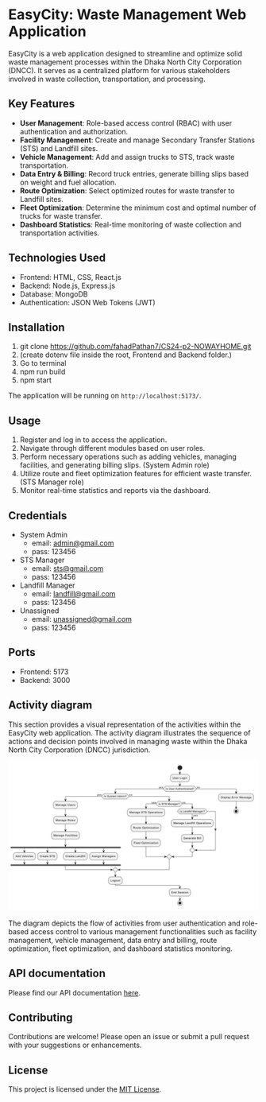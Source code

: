 # EasyCity: Waste Management Web Application

EasyCity is a web application designed to streamline and optimize solid waste management processes within the Dhaka North City Corporation (DNCC). It serves as a centralized platform for various stakeholders involved in waste collection, transportation, and processing.

## Key Features

- **User Management**: Role-based access control (RBAC) with user authentication and authorization.
- **Facility Management**: Create and manage Secondary Transfer Stations (STS) and Landfill sites.
- **Vehicle Management**: Add and assign trucks to STS, track waste transportation.
- **Data Entry & Billing**: Record truck entries, generate billing slips based on weight and fuel allocation.
- **Route Optimization**: Select optimized routes for waste transfer to Landfill sites.
- **Fleet Optimization**: Determine the minimum cost and optimal number of trucks for waste transfer.
- **Dashboard Statistics**: Real-time monitoring of waste collection and transportation activities.

## Technologies Used

- Frontend: HTML, CSS, React.js
- Backend: Node.js, Express.js
- Database: MongoDB
- Authentication: JSON Web Tokens (JWT)

## Installation

1. git clone https://github.com/fahadPathan7/CS24-p2-NOWAYHOME.git
2. (create dotenv file inside the root, Frontend and Backend folder.)
3. Go to terminal
4. npm run build
5. npm start

The application will be running on `http://localhost:5173/`.

## Usage

1. Register and log in to access the application.
2. Navigate through different modules based on user roles.
3. Perform necessary operations such as adding vehicles, managing facilities, and generating billing slips. (System Admin role)
4. Utilize route and fleet optimization features for efficient waste transfer. (STS Manager role)
5. Monitor real-time statistics and reports via the dashboard.

## Credentials
- System Admin
    - email: admin@gmail.com
    - pass: 123456
- STS Manager
  - email: sts@gmail.com
  - pass: 123456
- Landfill Manager
  - email: landfill@gmail.com
  - pass: 123456
- Unassigned
  - email: unassigned@gmail.com
  - pass: 123456

## Ports
- Frontend: 5173
- Backend: 3000

## Activity diagram
This section provides a visual representation of the activities within the EasyCity web application. The activity diagram illustrates the sequence of actions and decision points involved in managing waste within the Dhaka North City Corporation (DNCC) jurisdiction.

![Activity diagram](./extras/activitydiagram.png)

The diagram depicts the flow of activities from user authentication and role-based access control to various management functionalities such as facility management, vehicle management, data entry and billing, route optimization, fleet optimization, and dashboard statistics monitoring.

## API documentation
Please find our API documentation [here](./extras/API_documentation.xlsx).

## Contributing

Contributions are welcome! Please open an issue or submit a pull request with your suggestions or enhancements.

## License

This project is licensed under the [MIT License](LICENSE).
